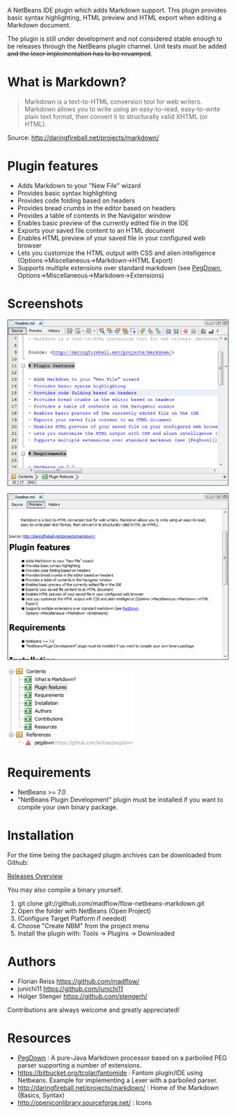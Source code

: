 A NetBeans IDE plugin which adds Markdown support. This plugin provides basic syntax highlighting, HTML preview and HTML export when editing a Markdown document.

The plugin is still under development and not considered stable enough to be releases through the NetBeans plugin channel. Unit tests must be added ~~and the lexer implementation has to be revamped~~.

# What is Markdown?

> Markdown is a text-to-HTML conversion tool for web writers. Markdown allows you to write using an easy-to-read, easy-to-write plain text format, then convert it to structurally valid XHTML (or HTML).

Source: <http://daringfireball.net/projects/markdown/>

# Plugin features

- Adds Markdown to your "New File" wizard
- Provides basic syntax highlighting
- Provides code folding based on headers
- Provides bread crumbs in the editor based on headers
- Provides a table of contents in the Navigator window
- Enables basic preview of the currently edited file in the IDE
- Exports your saved file content to an HTML document
- Enables HTML preview of your saved file in your configured web browser
- Lets you customize the HTML output with CSS and alien intelligence (Options->Miscellaneous->Markdown->HTML Export)
- Supports multiple extensions over standard markdown (see [PegDown][], Options->Miscellaneous->Markdown->Extensions)

# Screenshots

![Editor - Source view](editor-source.png "The Source view of the Markdown editor")

![Editor - Preview view](editor-preview.png "The Preview view of the Markdown editor")

![Navigator](navigator.png "The Navigator window showing the structure of a Markdown document")

# Requirements

- NetBeans >= 7.0
- "NetBeans Plugin Development" plugin must be installed if you want to compile your own binary package.

# Installation

For the time being the packaged plugin archives can be downloaded from Github:

[Releases Overview](https://github.com/madflow/flow-netbeans-markdown/releases)

You may also compile a binary yourself.

 1. git clone git://github.com/madflow/flow-netbeans-markdown.git
 2. Open the folder with NetBeans (Open Project)
 3. (Configure Target Platform if needed)
 4. Choose "Create NBM" from the project menu
 5. Install the plugin with: Tools -> Plugins -> Downloaded

# Authors

- Florian Reiss <https://github.com/madflow/>
- junichi11 <https://github.com/junichi11>
- Holger Stenger <https://github.com/stengerh/>

Contributions are always welcome and greatly appreciated!

# Resources

- [PegDown][] : A pure-Java Markdown processor based on a parboiled PEG parser supporting a number of extensions.
- https://bitbucket.org/tcolar/fantomide : Fantom plugin/IDE using Netbeans. Example for implementing a Lexer with a parboiled parser.
- http://daringfireball.net/projects/markdown/ : Home of the Markdown (Basics, Syntax)
- http://openiconlibrary.sourceforge.net/ : Icons

[pegdown]: https://github.com/sirthias/pegdown
